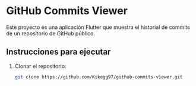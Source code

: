 # GitHub Commits Viewer

Este proyecto es una aplicación Flutter que muestra el historial de commits de un repositorio de GitHub público.

## Instrucciones para ejecutar

1. Clonar el repositorio:

   ```bash
   git clone https://github.com/Kikegg97/github-commits-viewer.git
